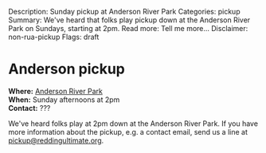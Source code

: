 Description: Sunday pickup at Anderson River Park
Categories: pickup
Summary: We've heard that folks play pickup down at the Anderson River Park on Sundays, starting at 2pm.
Read more: Tell me more...
Disclaimer: non-rua-pickup
Flags: draft

# Anderson pickup

**Where:** [Anderson River Park][anderson river park]  
**When:** Sunday afternoons at 2pm  
**Contact:** ???

We've heard folks play at 2pm down at the Anderson River Park. If you
have more information about the pickup, e.g. a contact email, send us
a line at <pickup@reddingultimate.org>.

[anderson river park]: /places/anderson-river-park
